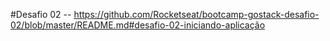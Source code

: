 #Desafio 02
-- https://github.com/Rocketseat/bootcamp-gostack-desafio-02/blob/master/README.md#desafio-02-iniciando-aplicação